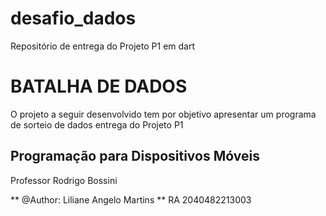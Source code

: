# desafio_dados
Repositório de entrega do Projeto P1 em dart

# BATALHA DE DADOS

O projeto a seguir desenvolvido tem por objetivo apresentar um programa de sorteio de dados entrega do Projeto P1


## Programação para Dispositivos Móveis
Professor Rodrigo Bossini

** @Author: Liliane Angelo Martins **
RA 2040482213003

